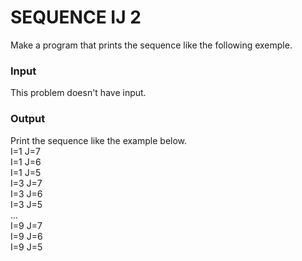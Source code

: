 # SEQUENCE IJ 2
Make a program that prints the sequence like the following exemple.
### Input
This problem doesn't have input.
### Output
Print the sequence like the example below.  
I=1 J=7  
I=1 J=6  
I=1 J=5  
I=3 J=7  
I=3 J=6  
I=3 J=5  
...  
I=9 J=7  
I=9 J=6  
I=9 J=5    